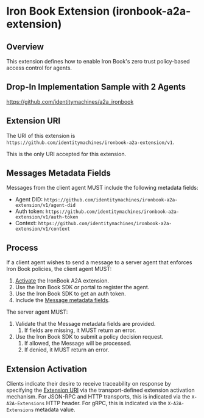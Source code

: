 # Iron Book Extension (ironbook-a2a-extension)

## Overview

This extension defines how to enable Iron Book's zero trust policy-based access control for agents.

## Drop-In Implementation Sample with 2 Agents

https://github.com/identitymachines/a2a_ironbook

## Extension URI

The URI of this extension is `https://github.com/identitymachines/ironbook-a2a-extension/v1`.

This is the only URI accepted for this extension.

## Messages Metadata Fields

Messages from the client agent MUST include the following metadata fields:
- Agent DID: `https://github.com/identitymachines/ironbook-a2a-extension/v1/agent-did`
- Auth token: `https://github.com/identitymachines/ironbook-a2a-extension/v1/auth-token`
- Context: `https://github.com/identitymachines/ironbook-a2a-extension/v1/context`

## Process

If a client agent wishes to send a message to a server agent that enforces Iron Book policies, the client agent MUST:

1. [Activate](#extension-activation) the IronBook A2A extension.
1. Use the Iron Book SDK or portal to register the agent.
1. Use the Iron Book SDK to get an auth token.
1. Include the [Message metadata fields](#messages-metadata-fields).

The server agent MUST:

1. Validate that the Message metadata fields are provided.
    1. If fields are missing, it MUST return an error.
1. Use the Iron Book SDK to submit a policy decision request.
    1. If allowed, the Message will be processed.
    1. If denied, it MUST return an error.

## Extension Activation

Clients indicate their desire to receive traceability on response by specifying
the [Extension URI](#extension-uri) via the transport-defined extension
activation mechanism. For JSON-RPC and HTTP transports, this is indicated via
the `X-A2A-Extensions` HTTP header. For gRPC, this is indicated via the
`X-A2A-Extensions` metadata value.
